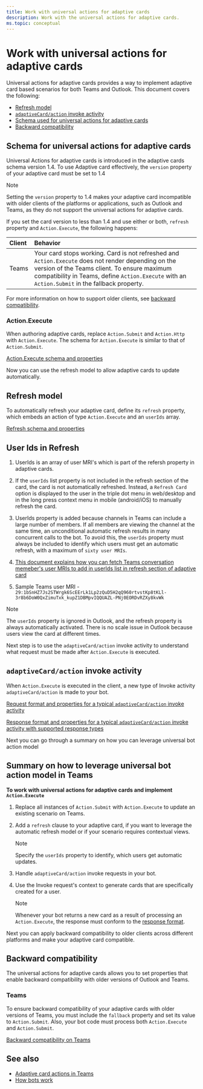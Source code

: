 ```yaml
---
title: Work with universal actions for adaptive cards
description: Work with the universal actions for adaptive cards.
ms.topic: conceptual
---
```


# Work with universal actions for adaptive cards

Universal actions for adaptive cards provides a way to implement adaptive card based scenarios for both Teams and Outlook. This document covers the following:

* [Refresh model](#refresh-model)
* [`adaptiveCard/action` invoke activity](#adaptivecardaction-invoke-activity)
* [Schema used for universal actions for adaptive cards](#schema-for-universal-actions-for-adaptive-cards)
* [Backward compatibility](#backward-compatibility)

## Schema for universal actions for adaptive cards

Universal Actions for adaptive cards is introduced in the adaptive cards schema version 1.4. To use Adaptive card effectively, the `version` property of your adaptive card must be set to 1.4

> [!NOTE]
> Setting the `version` property to 1.4 makes your adaptive card incompatible with older clients of the platforms or applications, such as Outlook and Teams, as they do not support the universal actions for adaptive cards.

If you set the card version to less than 1.4 and use either or both, `refresh` property and `Action.Execute`, the following happens:

| Client | Behavior |
| :-- | :-- |
| Teams | Your card stops working. Card is not refreshed and `Action.Execute` does not render depending on the version of the Teams client. To ensure maximum compatibility in Teams, define `Action.Execute` with an `Action.Submit` in the fallback property. |

For more information on how to support older clients, see [backward compatibility](#backward-compatibility).

### Action.Execute

When authoring adaptive cards, replace `Action.Submit` and `Action.Http` with `Action.Execute`. The schema for `Action.Execute` is similar to that of `Action.Submit`. 

[Action.Execute schema and properties](https://docs.microsoft.com/en-us/adaptive-cards/authoring-cards/universal-action-model#actionexecute)

Now you can use the refresh model to allow adaptive cards to update automatically.

## Refresh model

To automatically refresh your adaptive card, define its `refresh` property, which embeds an action of type `Action.Execute` and an `userIds` array. 

[Refresh schema and properties](https://docs.microsoft.com/en-us/adaptive-cards/authoring-cards/universal-action-model#refresh-mechanism)


## User Ids in Refresh
1. UserIds is an array of user MRI's which is part of the refersh property in adaptive cards.

2. If the `userIds` list property is not included in the refresh section of the card, the card is not automatically refreshed. Instead, a `Refresh Card` option is displayed to the user in the triple dot menu in web/desktop and in the long press context menu in mobile (android/iOS) to manually refresh the card. 

3. UserIds property is added because channels in Teams can include a large number of members. If all members are viewing the channel at the same time, an unconditional automatic refresh results in many concurrent calls to the bot. To avoid this, the `userIds` property must always be included to identify which users must get an automatic refresh, with a maximum of `sixty user MRIs`.

4. [This document explains how you can fetch Teams conversation memeber's user MRIs to add in userIds list in refresh section of adaptive card](https://docs.microsoft.com/en-us/microsoftteams/platform/bots/how-to/get-teams-context?tabs=dotnet#fetch-the-roster-or-user-profile)

5. Sample Teams user MRI - `29:1bSnHZ7Js2STWrgk6ScEErLk1Lp2zQuD5H2qQ960rtvstKp8tKLl-3r8b6DoW0QxZimuTxk_kupZ1DBMpvIQQUAZL-PNj0EORDvRZXy8kvWk`

> [!NOTE]
> The `userIds` property is ignored in Outlook, and the refresh property is always automatically activated. There is no scale issue in Outlook because users view the card at different times.

Next step is to use the `adaptiveCard/action` invoke activity to understand what request must be made after `Action.Execute` is executed.

## `adaptiveCard/action` invoke activity

When `Action.Execute` is executed in the client, a new type of Invoke activity `adaptiveCard/action` is made to your bot.

[Request format and properties for a typical `adaptiveCard/action` invoke activity](https://docs.microsoft.com/en-us/adaptive-cards/authoring-cards/universal-action-model#request-format)

[Response format and properties for a typical `adaptiveCard/action` invoke activity with supported response types](https://docs.microsoft.com/en-us/adaptive-cards/authoring-cards/universal-action-model#response-format)

Next you can go through a summary on how you can leverage universal bot action model

## Summary on how to leverage universal bot action model in Teams

**To work with universal actions for adaptive cards and implement `Action.Execute`**

1. Replace all instances of `Action.Submit` with `Action.Execute` to update an existing scenario on Teams.
2. Add a `refresh` clause to your adaptive card, if you want to leverage the automatic refresh model or if your scenario requires contextual views.

    >[!NOTE]
    > Specify the `userIds` property to identify, which users get automatic updates. 

3. Handle `adaptiveCard/action` invoke requests in your bot.
4. Use the Invoke request's context to generate cards that are specifically created for a user.
 
    > [!NOTE]
    > Whenever your bot returns a new card as a result of processing an `Action.Execute`, the response must conform to the [response format](#response-format).

Next you can apply backward compatibility to older clients across different platforms and make your adaptive card compatible.

## Backward compatibility

The universal actions for adaptive cards allows you to set properties that enable backward compatibility with older versions of Outlook and Teams.

### Teams

To ensure backward compatibility of your adaptive cards with older versions of Teams, you must include the `fallback` property and set its value to `Action.Submit`. Also, your bot code must process both `Action.Execute` and `Action.Submit`.

[Backward compatibility on Teams](https://docs.microsoft.com/en-us/adaptive-cards/authoring-cards/universal-action-model#teams)

## See also

* [Adaptive card actions in Teams](~/task-modules-and-cards/cards/cards-actions.md#adaptive-cards-actions)
* [How bots work](/azure/bot-service/bot-builder-basics?view=azure-bot-service-4.0&preserve-view=true)
